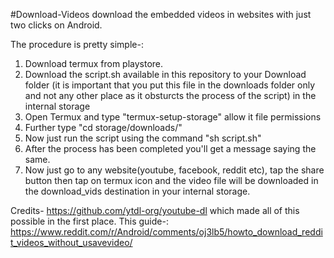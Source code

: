 #Download-Videos
download the embedded videos in websites with just two clicks on Android. 

The procedure is pretty simple-:
1) Download termux from playstore.
2) Download the script.sh available in this repository to your Download folder (it is important that you put this file in the downloads folder only and not any other place as it obsturcts the process of the script) in the internal storage
3) Open Termux and type "termux-setup-storage" allow it file permissions 
4) Further type "cd storage/downloads/"
5) Now just run the script using the command "sh script.sh"
6) After the process has been completed you'll get a message saying the same.
7) Now just go to any website(youtube, facebook, reddit etc), tap the share button then tap on termux icon  and the video file will be downloaded in the download_vids destination in your internal storage.


Credits- https://github.com/ytdl-org/youtube-dl
which made all of this possible in the first place.
This guide-: https://www.reddit.com/r/Android/comments/oj3lb5/howto_download_reddit_videos_without_usavevideo/
